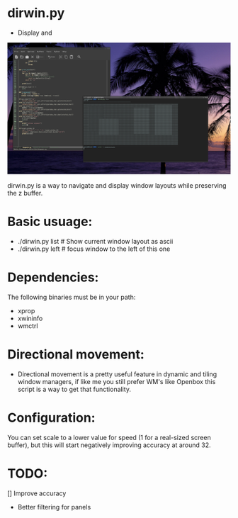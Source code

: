 # dirwin.py
* Display and 

![N|Solid](/screenshot.png)

dirwin.py is a way to navigate and display window layouts while preserving the z buffer.

# Basic usuage:
- ./dirwin.py list # Show current window layout as ascii
- ./dirwin.py left  # focus window to the left of this one

# Dependencies:
The following binaries must be in your path:
- xprop
- xwininfo
- wmctrl

# Directional movement:
- Directional movement is a pretty useful feature in dynamic and tiling window managers, if like me you still prefer WM's like Openbox this script is a way to get that functionality.

# Configuration:
You can set scale to a lower value for speed (1 for a real-sized screen buffer), but this will start negatively improving accuracy at around 32.

# TODO:
[] Improve accuracy
* Better filtering for panels